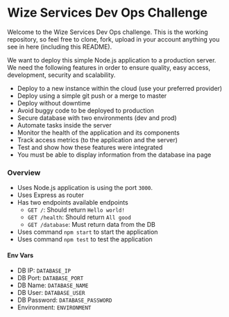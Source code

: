 # Wize Services Dev Ops Challenge
Welcome to the Wize Services Dev Ops challenge. This is the working repository, so feel free to clone, fork, upload in your account anything you see in here (including this README).

We want to deploy this simple Node.js application to a production server. We need the following features in order to ensure quality, easy access, development, security and scalability.

- Deploy to a new instance within the cloud (use your preferred provider)
- Deploy using a simple git push or a merge to master
- Deploy without downtime
- Avoid buggy code to be deployed to production
- Secure database with two environments (dev and prod)
- Automate tasks inside the server
- Monitor the health of the application and its components
- Track access metrics (to the application and the server)
- Test and show how these features were integrated
- You must be able to display information from the database ina  page

### Overview
- Uses Node.js application is using the port `3000`.
- Uses Express as router
- Has two endpoints available endpoints
  - `GET /`: Should return `Hello world!`
  - `GET /health`: Should return `All good`
  - `GET /database`: Must return data from the DB
- Uses command `npm start` to start the application
- Uses command `npm test` to test the application

#### Env Vars
- DB IP: `DATABASE_IP`
- DB Port: `DATABASE_PORT`
- DB Name: `DATABASE_NAME`
- DB User: `DATABASE_USER`
- DB Password: `DATABASE_PASSWORD`
- Environment: `ENVIRONMENT`
